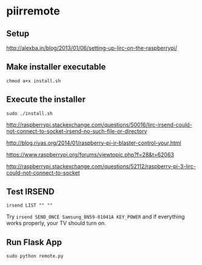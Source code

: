 # piirremote

## Setup

http://alexba.in/blog/2013/01/06/setting-up-lirc-on-the-raspberrypi/

## Make installer executable

`chmod a+x install.sh`

## Execute the installer

`sudo ./install.sh`

http://raspberrypi.stackexchange.com/questions/50016/lirc-irsend-could-not-connect-to-socket-irsend-no-such-file-or-directory

http://blog.riyas.org/2014/01/raspberry-pi-ir-blaster-control-your.html

https://www.raspberrypi.org/forums/viewtopic.php?f=28&t=62063

http://raspberrypi.stackexchange.com/questions/52112/raspberry-pi-3-lirc-could-not-connect-to-socket

## Test IRSEND

`irsend LIST "" ""`

Try `irsend SEND_ONCE Samsung_BN59-01041A KEY_POWER` and if everything works properly, your TV should turn on.

## Run Flask App

`sudo python remote.py`
